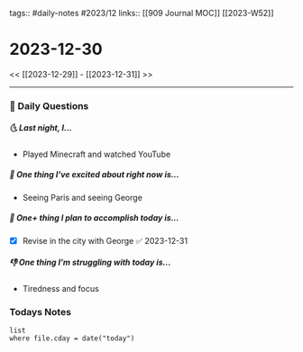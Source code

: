 tags:: #daily-notes #2023/12 
links:: [[909 Journal MOC]] [[2023-W52]]
# 2023-12-30

<< [[2023-12-29]] - [[2023-12-31]] >>

---
### 📅 Daily Questions
##### 🌜 Last night, I...
- Played Minecraft and watched YouTube

##### 🙌 One thing I've excited about right now is...
- Seeing Paris and seeing George

##### 🚀 One+ thing I plan to accomplish today is...
- [x] Revise in the city with George ✅ 2023-12-31

##### 👎 One thing I'm struggling with today is...
- Tiredness and focus

### Todays Notes
```dataview
list 
where file.cday = date("today")
```